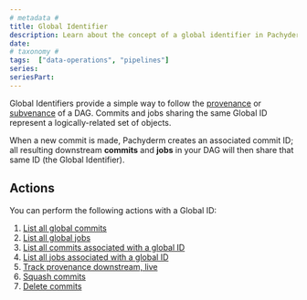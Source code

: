 ```yaml
---
# metadata # 
title: Global Identifier
description: Learn about the concept of a global identifier in Pachyderm. 
date: 
# taxonomy #
tags:  ["data-operations", "pipelines"]
series:
seriesPart:
--- 
```


Global Identifiers provide a simple way to follow the [provenance](TBD) or [subvenance](TBD) of a DAG. Commits and jobs sharing the same Global ID represent a logically-related set of objects.

When a new commit is made, Pachyderm creates an associated commit ID; all resulting downstream **commits** and **jobs** in your DAG will then share that same ID (the Global Identifier). 

## Actions

You can perform the following actions with a Global ID:

1. [List all global commits](TBD)
2. [List all global jobs](TBD)
3. [List all commits associated with a global ID](TBD)
4. [List all jobs associated with a global ID](TBD)
5. [Track provenance downstream, live](TBD)
6. [Squash commits](TBD)
7. [Delete commits](TBD)



